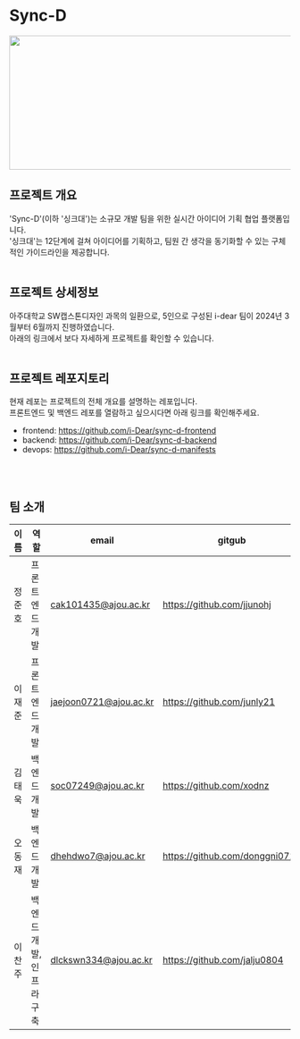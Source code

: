 # Sync-D

<p>
  <img src="https://github.com/i-Dear/sync-d-backend/assets/128214672/042dd01b-7502-402a-9270-1f5b7e6dcf80" width="720" height="240">
</p>

## 프로젝트 개요
'Sync-D'(이하 '싱크대')는 소규모 개발 팀을 위한 실시간 아이디어 기획 협업 플랫폼입니다. <br/>
'싱크대'는 12단계에 걸쳐 아이디어를 기획하고, 팀원 간 생각을 동기화할 수 있는 구체적인 가이드라인을 제공합니다.
<br/>
<br/>


## 프로젝트 상세정보
아주대학교 SW캡스톤디자인 과목의 일환으로, 5인으로 구성된 i-dear 팀이 2024년 3월부터 6월까지 진행하였습니다. <br/>
아래의 링크에서 보다 자세하게 프로젝트를 확인할 수 있습니다.
<br/>
<br/>


## 프로젝트 레포지토리
현재 레포는 프로젝트의 전체 개요를 설명하는 레포입니다. <br/>
프론트엔드 및 백엔드 레포를 열람하고 싶으시다면 아래 링크를 확인해주세요.
- frontend: https://github.com/i-Dear/sync-d-frontend
- backend: https://github.com/i-Dear/sync-d-backend
- devops: https://github.com/i-Dear/sync-d-manifests
<br/>
<br/>


## 팀 소개
|이름|역할|email|gitgub|
|------|---|---|---|
|정준호|프론트엔드 개발|cak101435@ajou.ac.kr|https://github.com/jjunohj|
|이재준|프론트엔드 개발|jaejoon0721@ajou.ac.kr|https://github.com/junly21|
|김태욱|백엔드 개발|soc07249@ajou.ac.kr|https://github.com/xodnz|
|오동재|백엔드 개발|dhehdwo7@ajou.ac.kr|https://github.com/donggni0712|
|이찬주|백엔드 개발, 인프라 구축|dlckswn334@ajou.ac.kr|https://github.com/jalju0804|
